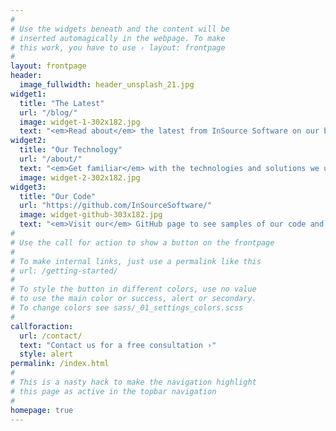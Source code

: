```yaml
---
#
# Use the widgets beneath and the content will be
# inserted automagically in the webpage. To make
# this work, you have to use › layout: frontpage
#
layout: frontpage
header:
  image_fullwidth: header_unsplash_21.jpg
widget1:
  title: "The Latest"
  url: "/blog/"
  image: widget-1-302x182.jpg
  text: "<em>Read about</em> the latest from InSource Software on our blog. Here you'll find posts from engineers about the things we're working on, such as search, big data, microservices, distributed systems, mobile development, advanced UX, and more."
widget2:
  title: "Our Technology"
  url: "/about/"
  text: "<em>Get familiar</em> with the technologies and solutions we use for our customers. We use the latest technologies and bring core competencies from several disciplines of software engineering to the table to help modernize legacy platforms and optimize large-scale systems, in addition to building out the technology needed to compete in emerging markets."
  image: widget-2-302x182.jpg
widget3:
  title: "Our Code"
  url: "https://github.com/InSourceSoftware/"
  image: widget-github-303x182.jpg
  text: "<em>Visit our</em> GitHub page to see samples of our code and keep track of what our developers are up to. We're active in open source, and regularly contribute to projects whose code powers our solutions, in addition to a myriad of libraries contributed back to the community based on general problems solved internally by our engineers."
#
# Use the call for action to show a button on the frontpage
#
# To make internal links, just use a permalink like this
# url: /getting-started/
#
# To style the button in different colors, use no value
# to use the main color or success, alert or secondary.
# To change colors see sass/_01_settings_colors.scss
#
callforaction:
  url: /contact/
  text: "Contact us for a free consultation ›"
  style: alert
permalink: /index.html
#
# This is a nasty hack to make the navigation highlight
# this page as active in the topbar navigation
#
homepage: true
---
```


